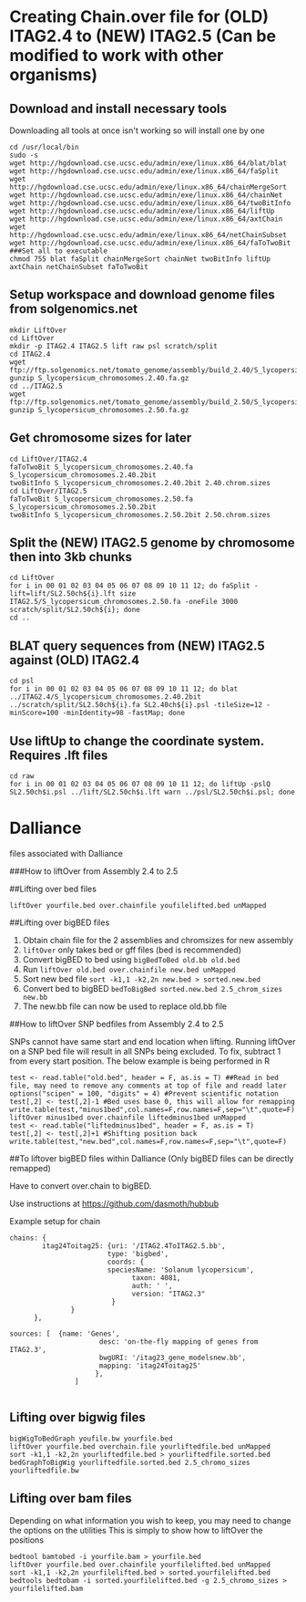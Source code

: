 # Creating Chain.over file for (OLD) ITAG2.4 to (NEW) ITAG2.5 (Can be modified to work with other organisms)

## Download and install necessary tools

Downloading all tools at once isn't working so will install one by one

```
cd /usr/local/bin
sudo -s
wget http://hgdownload.cse.ucsc.edu/admin/exe/linux.x86_64/blat/blat
wget http://hgdownload.cse.ucsc.edu/admin/exe/linux.x86_64/faSplit
wget http://hgdownload.cse.ucsc.edu/admin/exe/linux.x86_64/chainMergeSort
wget http://hgdownload.cse.ucsc.edu/admin/exe/linux.x86_64/chainNet
wget http://hgdownload.cse.ucsc.edu/admin/exe/linux.x86_64/twoBitInfo
wget http://hgdownload.cse.ucsc.edu/admin/exe/linux.x86_64/liftUp
wget http://hgdownload.cse.ucsc.edu/admin/exe/linux.x86_64/axtChain
wget http://hgdownload.cse.ucsc.edu/admin/exe/linux.x86_64/netChainSubset
wget http://hgdownload.cse.ucsc.edu/admin/exe/linux.x86_64/faToTwoBit
###Set all to executable
chmod 755 blat faSplit chainMergeSort chainNet twoBitInfo liftUp axtChain netChainSubset faToTwoBit
```

## Setup workspace and download genome files from solgenomics.net


```
mkdir LiftOver
cd LiftOver
mkdir -p ITAG2.4 ITAG2.5 lift raw psl scratch/split
cd ITAG2.4
wget ftp://ftp.solgenomics.net/tomato_genome/assembly/build_2.40/S_lycopersicum_chromosomes.2.40.fa.gz
gunzip S_lycopersicum_chromosomes.2.40.fa.gz
cd ../ITAG2.5
wget ftp://ftp.solgenomics.net/tomato_genome/assembly/build_2.50/S_lycopersicum_chromosomes.2.50.fa.gz
gunzip S_lycopersicum_chromosomes.2.50.fa.gz
```

## Get chromosome sizes for later

```
cd LiftOver/ITAG2.4
faToTwoBit S_lycopersicum_chromosomes.2.40.fa S_lycopersicum_chromosomes.2.40.2bit
twoBitInfo S_lycopersicum_chromosomes.2.40.2bit 2.40.chrom.sizes
cd LiftOver/ITAG2.5
faToTwoBit S_lycopersicum_chromosomes.2.50.fa S_lycopersicum_chromosomes.2.50.2bit
twoBitInfo S_lycopersicum_chromosomes.2.50.2bit 2.50.chrom.sizes
```

## Split the (NEW) ITAG2.5 genome by chromosome then into 3kb chunks

```
cd LiftOver
for i in 00 01 02 03 04 05 06 07 08 09 10 11 12; do faSplit -lift=lift/SL2.50ch${i}.lft size ITAG2.5/S_lycopersicum_chromosomes.2.50.fa -oneFile 3000 scratch/split/SL2.50ch${i}; done
cd ..
```

## BLAT query sequences from (NEW) ITAG2.5 against (OLD) ITAG2.4

```
cd psl
for i in 00 01 02 03 04 05 06 07 08 09 10 11 12; do blat ../ITAG2.4/S_lycopersicum_chromosomes.2.40.2bit ../scratch/split/SL2.50ch${i}.fa SL2.40ch${i}.psl -tileSize=12 -minScore=100 -minIdentity=98 -fastMap; done
```

## Use liftUp to change the coordinate system. Requires .lft files

```
cd raw
for i in 00 01 02 03 04 05 06 07 08 09 10 11 12; do liftUp -pslQ SL2.50ch$i.psl ../lift/SL2.50ch$i.lft warn ../psl/SL2.50ch$i.psl; done

```


# Dalliance
files associated with Dalliance

###How to liftOver from Assembly 2.4 to 2.5

##Lifting over bed files
```
liftOver yourfile.bed over.chainfile youfilelifted.bed unMapped
```

##Lifting over bigBED files

1. Obtain chain file for the 2 assemblies and chromsizes for new assembly
2. `liftOver` only takes bed or gff files (bed is recommended)
3. Convert bigBED to bed using `bigBedToBed old.bb old.bed`
4. Run `liftOver old.bed over.chainfile new.bed unMapped`
5. Sort new bed file `sort -k1,1 -k2,2n new.bed > sorted.new.bed`
6. Convert bed to bigBED `bedToBigBed sorted.new.bed 2.5_chrom_sizes new.bb`
7. The new.bb file can now be used to replace old.bb file

##How to liftOver SNP bedfiles from Assembly 2.4 to 2.5

SNPs cannot have same start and end location when lifting. Running liftOver on a SNP bed file will result in all SNPs being excluded. To fix, subtract 1 from every start position. The below example is being performed in R

```
test <- read.table("old.bed", header = F, as.is = T) ##Read in bed file, may need to remove any comments at top of file and readd later
options("scipen" = 100, "digits" = 4) #Prevent scientific notation
test[,2] <- test[,2]-1 #Bed uses base 0, this will allow for remapping
write.table(test,"minus1bed",col.names=F,row.names=F,sep="\t",quote=F)
liftOver minus1bed over.chainfile liftedminus1bed unMapped
test <- read.table("liftedminus1bed", header = F, as.is = T)
test[,2] <- test[,2]+1 #Shifting position back
write.table(test,"new.bed",col.names=F,row.names=F,sep="\t",quote=F)
```

##To liftover bigBED files within Dalliance (Only bigBED files can be directly remapped)

Have to convert over.chain to bigBED.

Use instructions at https://github.com/dasmoth/hubbub

Example setup for chain
```
chains: {
        itag24Toitag25: {uri: '/ITAG2.4ToITAG2.5.bb',
                        type: 'bigbed',
                        coords: {
                        speciesName: 'Solanum lycopersicum',
                              taxon: 4081,
                              auth: ' ',
                              version: "ITAG2.3"
                         }        
               }      
      },
      
sources: [  {name: 'Genes',
                      desc: 'on-the-fly mapping of genes from ITAG2.3',
                      bwgURI: '/itag23_gene_modelsnew.bb',
                      mapping: 'itag24Toitag25'
                     },
                ]
                
 ``` 
  
## Lifting over bigwig files

```
bigWigToBedGraph youfile.bw yourfile.bed
liftOver yourfile.bed overchain.file yourliftedfile.bed unMapped
sort -k1,1 -k2,2n yourliftedfile.bed > yourliftedfile.sorted.bed
bedGraphToBigWig yourliftedfile.sorted.bed 2.5_chromo_sizes yourliftedfile.bw
```
## Lifting over bam files

Depending on what information you wish to keep, you may need to change the options on the utilities
This is simply to show how to liftOver the positions
```
bedtool bamtobed -i yourfile.bam > yourfile.bed
liftOver yourfile.bed over.chainfile yourfilelifted.bed unMapped
sort -k1,1 -k2,2n yourfilelifted.bed > sorted.yourfilelifted.bed
bedtools bedtobam -i sorted.yourfilelifted.bed -g 2.5_chromo_sizes > yourfilelifted.bam
```
